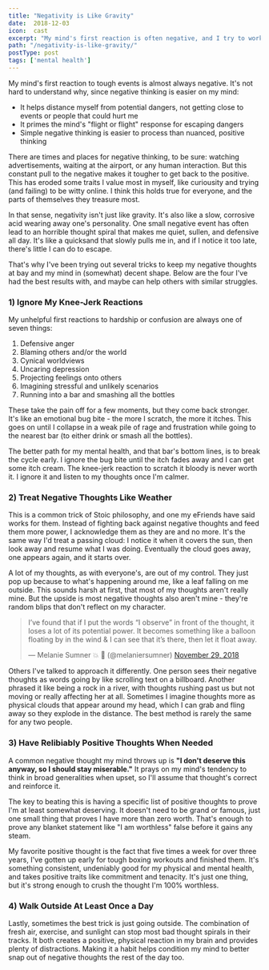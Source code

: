 ```yaml
---
title: "Negativity is Like Gravity"
date:  2018-12-03
icon:  cast
excerpt: "My mind's first reaction is often negative, and I try to work around these carefully so they don't pull me down."
path: "/negativity-is-like-gravity/"
postType: post
tags: ['mental health']
---
```


My mind's first reaction to tough events is almost always negative. It's not hard to understand why, since negative thinking is easier on my mind:

* It helps distance myself from potential dangers, not getting close to events or people that could hurt me
* It primes the mind's "flight or flight" response for escaping dangers
* Simple negative thinking is easier to process than nuanced, positive thinking

There are times and places for negative thinking, to be sure: watching advertisements, waiting at the airport, or any human interaction. But this constant pull to the negative makes it tougher to get back to the positive. This has eroded some traits I value most in myself, like curiousity and trying (and failing) to be witty online. I think this holds true for everyone, and the parts of themselves they treasure most.

In that sense, negativity isn't just like gravity. It's also like a slow, corrosive acid wearing away one's personality. One small negative event has often lead to an horrible thought spiral that makes me quiet, sullen, and defensive all day. It's like a quicksand that slowly pulls me in, and if I notice it too late, there's little I can do to escape.

That's why I've been trying out several tricks to keep my negative thoughts at bay and my mind in (somewhat) decent shape. Below are the four I've had the best results with, and maybe can help others with similar struggles.

### 1) Ignore My Knee-Jerk Reactions

My unhelpful first reactions to hardship or confusion are always one of seven things:

1. Defensive anger
2. Blaming others and/or the world
3. Cynical worldviews
4. Uncaring depression
5. Projecting feelings onto others
6. Imagining stressful and unlikely scenarios
7. Running into a bar and smashing all the bottles

These take the pain off for a few moments, but they come back stronger. It's like an emotional bug bite - the more I scratch, the more it itches. This goes on until I collapse in a weak pile of rage and frustration while going to the nearest bar (to either drink or smash all the bottles).

The better path for my mental health, and that bar's bottom lines, is to break the cycle early. I ignore the bug bite until the itch fades away and I can get some itch cream. The knee-jerk reaction to scratch it bloody is never worth it. I ignore it and listen to my thoughts once I'm calmer.

### 2) Treat Negative Thoughts Like Weather

This is a common trick of Stoic philosophy, and one my eFriends have said works for them. Instead of fighting back against negative thoughts and feed them more power, I acknowledge them as they are and no more. It's the same way I'd treat a passing cloud: I notice it when it covers the sun, then look away and resume what I was doing. Eventually the cloud goes away, one appears again, and it starts over.

A lot of my thoughts, as with everyone's, are out of my control. They just pop up because to what's happening around me, like a leaf falling on me outside. This sounds harsh at first, that most of my thoughts aren't really mine. But the upside is most negative thoughts also aren't mine - they're random blips that don't reflect on my character.

<blockquote class="twitter-tweet" data-conversation="none" data-lang="en"><p lang="en" dir="ltr">I’ve found that if I put the words “I observe” in front of the thought, it loses a lot of its potential power. It becomes something like a balloon floating by in the wind &amp; I can see that it’s there, then let it float away.</p>&mdash; Melanie Sumner 💥 🐹 (@melaniersumner) <a href="https://twitter.com/melaniersumner/status/1068117172499697664?ref_src=twsrc%5Etfw">November 29, 2018</a></blockquote>
<script async src="https://platform.twitter.com/widgets.js" charset="utf-8"></script>

Others I've talked to approach it differently. One person sees their negative thoughts as words going by like scrolling text on a billboard. Another phrased it like being a rock in a river, with thoughts rushing past us but not moving or really affecting her at all. Sometimes I imagine thoughts more as physical clouds that appear around my head, which I can grab and fling away so they explode in the distance. The best method is rarely the same for any two people.

### 3) Have Relibiably Positive Thoughts When Needed

A common negative thought my mind throws up is **"I don't deserve this anyway, so I should stay miserable."** It prays on my mind's tendency to think in broad generalities when upset, so I'll assume that thought's correct and reinforce it.

The key to beating this is having a specific list of positive thoughts to prove I'm at least somewhat deserving. It doesn't need to be grand or famous, just one small thing that proves I have more than zero worth. That's enough to prove any blanket statement like "I am worthless" false before it gains any steam.

My favorite positive thought is the fact that five times a week for over three years, I've gotten up early for tough boxing workouts and finished them. It's something consistent, undeniably good for my physical and mental health, and takes positive traits like commitment and tenacity. It's just one thing, but it's strong enough to crush the thought I'm 100% worthless.

### 4) Walk Outside At Least Once a Day

Lastly, sometimes the best trick is just going outside. The combination of fresh air, exercise, and sunlight can stop most bad thought spirals in their tracks. It both creates a positive, physical reaction in my brain and provides plenty of distractions. Making it a habit helps condition my mind to better snap out of negative thoughts the rest of the day too.
